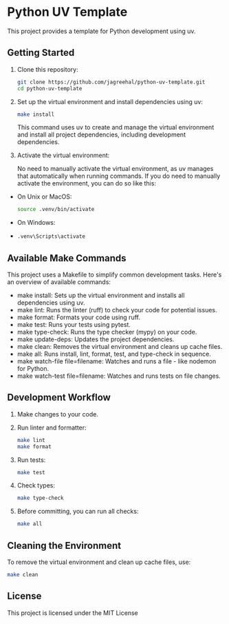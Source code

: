 # Python UV Template

This project provides a template for Python development using uv.

## Getting Started

1. Clone this repository:

   ```bash
   git clone https://github.com/jagreehal/python-uv-template.git
   cd python-uv-template
   ```

2. Set up the virtual environment and install dependencies using uv:

   ```bash
   make install
   ```

   This command uses uv to create and manage the virtual environment and install all project dependencies, including development dependencies.

3. Activate the virtual environment:

   No need to manually activate the virtual environment, as uv manages that automatically when running commands. If you do need to manually activate the environment, you can do so like this:

- On Unix or MacOS:

  ```bash
  source .venv/bin/activate
  ```

- On Windows:

- ```bash
  .venv\Scripts\activate
  ```

## Available Make Commands

This project uses a Makefile to simplify common development tasks. Here's an overview of available commands:

- make install: Sets up the virtual environment and installs all dependencies using uv.
- make lint: Runs the linter (ruff) to check your code for potential issues.
- make format: Formats your code using ruff.
- make test: Runs your tests using pytest.
- make type-check: Runs the type checker (mypy) on your code.
- make update-deps: Updates the project dependencies.
- make clean: Removes the virtual environment and cleans up cache files.
- make all: Runs install, lint, format, test, and type-check in sequence.
- make watch-file file=filename: Watches and runs a file - like nodemon for Python.
- make watch-test file=filename: Watches and runs tests on file changes.

## Development Workflow

1. Make changes to your code.

2. Run linter and formatter:

   ```bash
   make lint
   make format
   ```

3. Run tests:

   ```bash
   make test
   ```

4. Check types:

   ```bash
   make type-check
   ```

5. Before committing, you can run all checks:

   ```bash
   make all
   ```

## Cleaning the Environment

To remove the virtual environment and clean up cache files, use:

```bash
make clean
```

## License

This project is licensed under the MIT License
